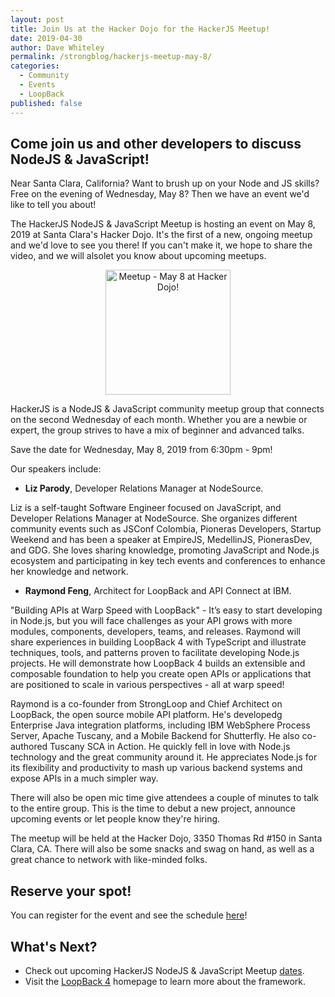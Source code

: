 ```yaml
---
layout: post
title: Join Us at the Hacker Dojo for the HackerJS Meetup!
date: 2019-04-30
author: Dave Whiteley
permalink: /strongblog/hackerjs-meetup-may-8/
categories:
  - Community
  - Events
  - LoopBack
published: false
---
```


## Come join us and other developers to discuss NodeJS & JavaScript!

Near Santa Clara, California? Want to brush up on your Node and JS skills? Free on the evening of Wednesday, May 8? Then we have an event we'd like to tell you about!

The HackerJS NodeJS & JavaScript Meetup is hosting an event on May 8, 2019 at Santa Clara's Hacker Dojo. It's the first of a new, ongoing meetup and we'd love to see you there! If you can't make it, we hope to share the video, and we will alsolet you know about upcoming meetups.

<!--more-->
<p align="center"> 
<img src="https://strongloop.com/blog-assets/2019/05/Meetup-may-8-hackerdojo.png" alt="Meetup - May 8 at Hacker Dojo!" style="width: 200px"/>
</p>

HackerJS is a NodeJS & JavaScript community meetup group that connects on the second Wednesday of each month. Whether you are a newbie or expert, the group strives to have a mix of beginner and advanced talks.

Save the date for Wednesday, May 8, 2019 from 6:30pm - 9pm!

Our speakers include:

- **Liz Parody**, Developer Relations Manager at NodeSource.

Liz is a self-taught Software Engineer focused on JavaScript, and Developer Relations Manager at NodeSource. She organizes different community events such as JSConf Colombia, Pioneras Developers, Startup Weekend and has been a speaker at EmpireJS, MedellinJS, PionerasDev, and GDG. She loves sharing knowledge, promoting JavaScript and Node.js ecosystem and participating in key tech events and conferences to enhance her knowledge and network.

- **Raymond Feng**, Architect for LoopBack and API Connect at IBM.

"Building APIs at Warp Speed with LoopBack" - It’s easy to start developing in Node.js, but you will face challenges as your API grows with more modules, components, developers, teams, and releases. Raymond will share experiences in building LoopBack 4 with TypeScript and illustrate techniques, tools, and patterns proven to facilitate developing Node.js projects. He will demonstrate how LoopBack 4 builds an extensible and composable foundation to help you create open APIs or applications that are positioned to scale in various perspectives - all at warp speed!

Raymond is a co-founder from StrongLoop and Chief Architect on LoopBack, the open source mobile API platform. He's developedg Enterprise Java integration platforms, including IBM WebSphere Process Server, Apache Tuscany, and a Mobile Backend for Shutterfly. He also co-authored Tuscany SCA in Action. He quickly fell in love with Node.js technology and the great community around it. He appreciates Node.js for its flexibility and productivity to mash up various backend systems and expose APIs in a much simpler way. 

There will also be open mic time give attendees a couple of minutes to talk to the entire group. This is the time to debut a new project, announce upcoming events or let people know they're hiring.

The meetup will be held at the Hacker Dojo, 3350 Thomas Rd #150 in Santa Clara, CA. There will also be some snacks and swag on hand, as well as a great chance to network with like-minded folks. 

## Reserve your spot!

You can register for the event and see the schedule [here](https://www.meetup.com/HackerJS/events/260257127/?rv=ea2_v2)!

## What's Next?

- Check out upcoming HackerJS NodeJS & JavaScript Meetup [dates](https://www.meetup.com/HackerJS/).
- Visit the [LoopBack 4](http://v4.loopback.io/) homepage to learn more about the framework. 
